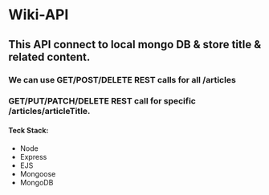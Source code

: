 # Wiki-API

## This API connect to local mongo DB & store title & related content.

### We can use GET/POST/DELETE REST calls for all /articles
### GET/PUT/PATCH/DELETE REST call for specific /articles/articleTitle.

#### Teck Stack: 
- Node
- Express
- EJS
- Mongoose
- MongoDB
